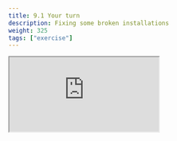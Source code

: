 ```yaml
---
title: 9.1 Your turn
description: Fixing some broken installations
weight: 325
tags: ["exercise"]
---
```


<!-- source: <a href="https://colorado.rstudio.com/rsc/team-admin/troubleshoot-exercise" target="_blank">colorado.rstudio.com/rsc/team-admin/troubleshoot-exercise</a> -->

<script src="/js/iframeResizer.min.js" type="text/javascript"></script>

<div class="responsive-container-learnr">

  <div class="animated-r-wrapper">
    <div class="animated-r-vertical">
      <div class="animated-r-circle"></div>
    </div>
    <div class="animated-r-diagonal"></div>
  </div>

  <iframe id="learnr_iframe"
    src="https://colorado.rstudio.com/rsc/team-admin/troubleshoot-exercise" 
    gesture="media"  allowfullscreen
    scrolling="yes">
  </iframe>
</div>

<script>
  iFrameResize({ checkOrigin: 'https://colorado.rstudio.com/rsc/' , log: false }, '#learnr_iframe')
</script>


